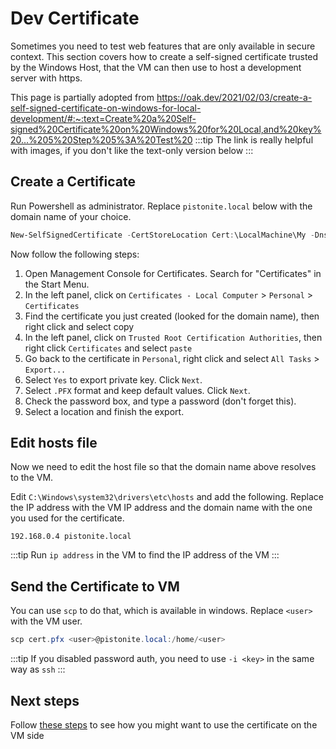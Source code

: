 # Dev Certificate
Sometimes you need to test web features that are only available in secure context.
This section covers how to create a self-signed certificate trusted by the Windows Host, that the VM can then use to host
a development server with https.

This page is partially adopted from https://oak.dev/2021/02/03/create-a-self-signed-certificate-on-windows-for-local-development/#:~:text=Create%20a%20Self-signed%20Certificate%20on%20Windows%20for%20Local,and%20key%20...%205%20Step%205%3A%20Test%20
:::tip
The link is really helpful with images, if you don't like the text-only version below
:::

## Create a Certificate
Run Powershell as administrator. Replace `pistonite.local` below with the domain name of your choice.
```powershell
New-SelfSignedCertificate -CertStoreLocation Cert:\LocalMachine\My -DnsName "pistonite.local" -FriendlyName "pistonite.local" -NotAfter (Get-Date).AddYears(100)
```

Now follow the following steps:
1. Open Management Console for Certificates. Search for "Certificates" in the Start Menu.
2. In the left panel, click on `Certificates - Local Computer` > `Personal` > `Certificates`
3. Find the certificate you just created (looked for the domain name), then right click and select copy
4. In the left panel, click on `Trusted Root Certification Authorities`, then right click `Certificates` and select `paste`
5. Go back to the certificate in `Personal`, right click and select `All Tasks` > `Export...`
6. Select `Yes` to export private key. Click `Next`.
7. Select `.PFX` format and keep default values. Click `Next`.
8. Check the password box, and type a password (don't forget this).
9. Select a location and finish the export.

## Edit hosts file
Now we need to edit the host file so that the domain name above resolves to the VM.

Edit `C:\Windows\system32\drivers\etc\hosts` and add the following. Replace the IP address with the VM IP address and the domain name with the one you
used for the certificate.
```
192.168.0.4 pistonite.local
```
:::tip
Run `ip address` in the VM to find the IP address of the VM
:::

## Send the Certificate to VM
You can use `scp` to do that, which is available in windows. Replace `<user>` with the VM user.
```powershell
scp cert.pfx <user>@pistonite.local:/home/<user>
```
:::tip
If you disabled password auth, you need to use `-i <key>` in the same way as `ssh`
:::

## Next steps
Follow [these steps](../tool/cert.md) to see how you might want to use the certificate on the VM side
